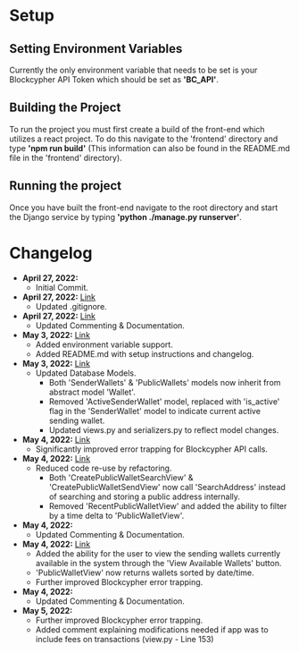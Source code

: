 # Setup

## Setting Environment Variables
Currently the only environment variable that needs to be set is your Blockcypher API Token which should be set as **'BC_API'**.

## Building the Project
To run the project you must first create a build of the front-end which utilizes a react project. To do this navigate to the 'frontend' directory and type **'npm run build'** (This information can also be found in the README.md file in the 'frontend' directory).

## Running the project
Once you have built the front-end navigate to the root directory and start the Django service by typing **'python ./manage.py runserver'**.

# Changelog
- **April 27, 2022:**
  - Initial Commit.
- **April 27, 2022:** [Link](https://github.com/JacksonKeenan/BitcoinDemoApp/commit/224f2664d80128baa0e2390e7f7294d3b70fa99c)
  - Updated .gitignore.
- **April 27, 2022:** [Link](https://github.com/JacksonKeenan/BitcoinDemoApp/commit/90f05a68b71385306f311197bcfe455349bd43d7)
  - Updated Commenting & Documentation.
- **May 3, 2022:** [Link](https://github.com/JacksonKeenan/BitcoinDemoApp/commit/1e826233aa932123fc81fc1a7c1be232ad9ce5af)
  - Added environment variable support.
  - Added README.md with setup instructions and changelog.
- **May 3, 2022:** [Link](https://github.com/JacksonKeenan/BitcoinDemoApp/commit/12e4dcc59e703663494927acce4135ba9c8ae634)
  - Updated Database Models.
    - Both 'SenderWallets' & 'PublicWallets' models now inherit from abstract model 'Wallet'.
    - Removed 'ActiveSenderWallet' model, replaced with 'is_active' flag in the 'SenderWallet' model to indicate current active sending wallet.
    - Updated views.py and serializers.py to reflect model changes.
- **May 4, 2022:** [Link](https://github.com/JacksonKeenan/BitcoinDemoApp/commit/8cf48053549928485279be35c15a07e6e9c1d14f)
  - Significantly improved error trapping for Blockcypher API calls.
- **May 4, 2022:** [Link](https://github.com/JacksonKeenan/BitcoinDemoApp/commit/fab31d8c473b57e1718c38f82a04f9a51a8182e3)
  - Reduced code re-use by refactoring.
    - Both 'CreatePublicWalletSearchView' & 'CreatePublicWalletSendView' now call 'SearchAddress' instead of searching and storing a public address internally.
    - Removed  'RecentPublicWalletView' and added the ability to filter by a time delta to 'PublicWalletView'.
- **May 4, 2022:**
    - Updated Commenting & Documentation.
- **May 4, 2022:** [Link](https://github.com/JacksonKeenan/BitcoinDemoApp/commit/3b665ff14f687516a440fb81ecb4e7afed1fe6df)
  - Added the ability for the user to view the sending wallets currently available in the system through the 'View Available Wallets' button.
  - 'PublicWalletView' now returns wallets sorted by date/time.
  - Further improved Blockcypher error trapping.
- **May 4, 2022:**
  - Updated Commenting & Documentation.
- **May 5, 2022:**
  - Further improved Blockcypher error trapping.
  - Added comment explaining modifications needed if app was to include fees on transactions (view.py - Line 153)
